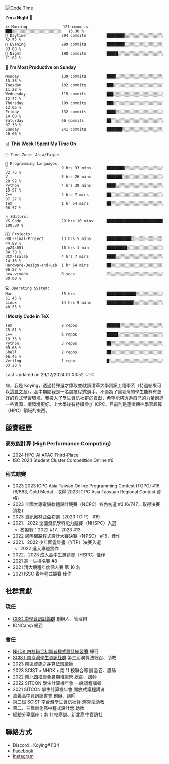 <!--START_SECTION:waka-->
![Code Time](http://img.shields.io/badge/Code%20Time-1%2C297%20hrs%207%20mins-blue)

**I'm a Night 🦉** 

```text
🌞 Morning                121 commits         ███░░░░░░░░░░░░░░░░░░░░░░   13.38 % 
🌆 Daytime                294 commits         ████████░░░░░░░░░░░░░░░░░   32.52 % 
🌃 Evening                299 commits         ████████░░░░░░░░░░░░░░░░░   33.08 % 
🌙 Night                  190 commits         █████░░░░░░░░░░░░░░░░░░░░   21.02 % 
```
📅 **I'm Most Productive on Sunday** 

```text
Monday                   139 commits         ████░░░░░░░░░░░░░░░░░░░░░   15.38 % 
Tuesday                  102 commits         ███░░░░░░░░░░░░░░░░░░░░░░   11.28 % 
Wednesday                115 commits         ███░░░░░░░░░░░░░░░░░░░░░░   12.72 % 
Thursday                 109 commits         ███░░░░░░░░░░░░░░░░░░░░░░   12.06 % 
Friday                   132 commits         ████░░░░░░░░░░░░░░░░░░░░░   14.60 % 
Saturday                 66 commits          ██░░░░░░░░░░░░░░░░░░░░░░░   07.30 % 
Sunday                   241 commits         ███████░░░░░░░░░░░░░░░░░░   26.66 % 
```


📊 **This Week I Spent My Time On** 

```text
🕑︎ Time Zone: Asia/Taipei

💬 Programming Languages: 
C                        9 hrs 33 mins       ████████░░░░░░░░░░░░░░░░░   32.75 % 
V                        8 hrs 26 mins       ███████░░░░░░░░░░░░░░░░░░   28.92 % 
Python                   4 hrs 39 mins       ████░░░░░░░░░░░░░░░░░░░░░   15.97 % 
C++                      2 hrs 7 mins        ██░░░░░░░░░░░░░░░░░░░░░░░   07.27 % 
TeX                      1 hr 54 mins        ██░░░░░░░░░░░░░░░░░░░░░░░   06.57 % 

🔥 Editors: 
VS Code                  29 hrs 10 mins      █████████████████████████   100.00 % 

🐱‍💻 Projects: 
HDL-Final-Project        13 hrs 5 mins       ███████████░░░░░░░░░░░░░░   44.88 % 
pp24s051                 10 hrs 1 min        █████████░░░░░░░░░░░░░░░░   34.38 % 
UCX-lsalab               4 hrs 7 mins        ████░░░░░░░░░░░░░░░░░░░░░   14.16 % 
Hardware-Design-and-Lab  1 hr 54 mins        ██░░░░░░░░░░░░░░░░░░░░░░░   06.57 % 
new-vivado               0 secs              ░░░░░░░░░░░░░░░░░░░░░░░░░   00.00 % 

💻 Operating System: 
Mac                      15 hrs              █████████████░░░░░░░░░░░░   51.45 % 
Linux                    14 hrs 9 mins       ████████████░░░░░░░░░░░░░   48.55 % 
```

**I Mostly Code in TeX** 

```text
TeX                      8 repos             ██████░░░░░░░░░░░░░░░░░░░   25.81 % 
C++                      6 repos             █████░░░░░░░░░░░░░░░░░░░░   19.35 % 
Python                   3 repos             ██░░░░░░░░░░░░░░░░░░░░░░░   09.68 % 
Shell                    2 repos             ██░░░░░░░░░░░░░░░░░░░░░░░   06.45 % 
Verilog                  1 repo              █░░░░░░░░░░░░░░░░░░░░░░░░   03.23 % 
```




 Last Updated on 29/12/2024 01:03:52 UTC
<!--END_SECTION:waka-->


嗨，我是 Koying，透過特殊選才錄取並就讀清華大學資訊工程學系（特選結果可以[這篇文章](https://koyingtw.github.io/2022/10/31/%E7%89%B9%E9%81%B8%E5%BF%83%E5%BE%97/)）。高中期間我是一名競技程式選手，不過為了讓臺灣的學生能夠有更好的程式學習環境，我投入了學生資訊社群的貢獻，希望能夠透過自己的力量創造一些資源，讓環境更好。上大學後有持續參加 ICPC，目前則是逐漸轉往學習超算（HPC）領域的東西。

## 競賽經歷
### 高效能計算 (High Performance Computing)
- 2024 HPC-AI APAC Third-Place
- ISC 2024 Student Cluster Competition Online #6

### 程式競賽
- 2023 2023 ICPC Asia Taiwan Online Programming Contest (TOPC) #16 (8/863, Gold Medal，取得 2023 ICPC Asia Taoyuan Regional Contest 資格)
- 2023 全國大專電腦軟體設計競賽（NCPC）校內初選 #3 (6/747，取得決賽資格)
- 2023 資訊奧林匹亞初選（2023 TOIP） #19
- 2021、2022 全國資訊學科能力競賽（NHSPC）入選
    - 模擬賽：2022 #17，2023 #13
- 2022 網際網路程式設計大賽決賽（NPSC） #15、佳作
- 2021、2022 少年圖靈計畫（YTP）決賽入選
    - 2022 進入專題實作
- 2022、2023 成大高中生邀請賽（HSPC）佳作
- 2021 高一生排名賽 #8
- 2021 清大競程年度個人賽 第 16 名
- 2021 ISSC 青年程式競賽 佳作

## 社群貢獻
### 現任
- [CISC 中學資訊討論群](https://discord.gg/mc9CgJvjZz) 創辦人、管理員
- IONCamp 總召

### 曾任
- [NHDK 四校聯合初學者程式設計練習賽](https://www.facebook.com/profile.php?id=100064076583372) 總召
- [SCIST 南臺灣學生資訊社群](https://www.facebook.com/scist.tw) 第三屆演算法總召、助教
- 2023 南區資訊之芽算法班講師
- 2023 SCIST x NHDK x 南 11 校聯合寒訓 副召、講師
- 2022 [南北四校聯合暑期培訓營](https://github.com/HHSH-CYSH-WGSH-HSNU-Summer-Camp/) 總召、講師
- 2022 SITCON 學生計算機年會 一般議程講者
- 2021 SITCON 學生計算機年會 開放式議程講者
- 嘉義高中資訊讀書會 創辦、講師
- 第二屆 SCIST 南台灣學生資訊社群 演算法助教
- 第二、三屆新化高中程式設計營 助教
- 經驗分享講座：南 11 校寒訓、新北高中資訊社

## 聯絡方式
- Discord：Koying#1134
- [Facebook](https://www.facebook.com/profile.php?id=100015800760577)
- [Instagram](https://www.instagram.com/cisc._.koying/)
